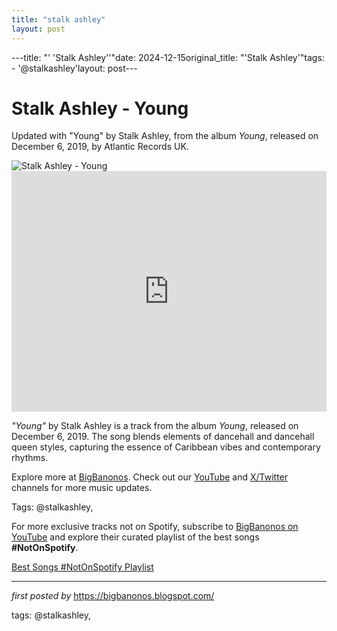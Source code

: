 ```yaml
---
title: "stalk ashley"
layout: post
---
```

---title: "' 'Stalk Ashley''"date: 2024-12-15original_title: "'Stalk Ashley'"tags:  - '@stalkashley'layout: post---<!-- Title of the Post --><h1 >Stalk Ashley - Young</h1> <!-- Introductory Text --><p >Updated with "Young" by Stalk Ashley, from the album *Young*, released on December 6, 2019, by Atlantic Records UK.</p> <!-- Featured Image --><div > <img src="https://encrypted-tbn0.gstatic.com/images?q=tbn:ANd9GcTE4kodWYuvXRC-k1EfpPjRRxkl1N31U-nHQg&s" alt="Stalk Ashley - Young" /></div> <!-- YouTube Video Embed --><div > <iframe width="100%" height="385" src="https://www.youtube.com/embed/VHY9OV75Ik4" title="Stalk Ashley - Young | Official Video" frameborder="0" allow="accelerometer; autoplay; clipboard-write; encrypted-media; gyroscope; picture-in-picture; web-share" referrerpolicy="strict-origin-when-cross-origin" allowfullscreen></iframe></div> <!-- Song Information --><div > <p><em>"Young"</em> by Stalk Ashley is a track from the album *Young*, released on December 6, 2019. The song blends elements of dancehall and dancehall queen styles, capturing the essence of Caribbean vibes and contemporary rhythms.</p></div> <!-- Footer Links --><div > <p>Explore more at <a href="https://bigbanonos.blogspot.com/" target="_blank">BigBanonos</a>. Check out our <a href="https://www.youtube.com/@BigBanonos" target="_blank">YouTube</a> and <a href="https://x.com/bigbanonos" target="_blank">X/Twitter</a> channels for more music updates.</p></div> <!-- Tags --><p >Tags: @stalkashley,</p><!--Subscribe and Playlist Links--><div>    <p>For more exclusive tracks not on Spotify, subscribe to <a href="https://www.youtube.com/@BigBanonos" target="_blank">BigBanonos on YouTube</a> and explore their curated playlist of the best songs <strong>#NotOnSpotify</strong>.</p>    <p><a href="https://www.youtube.com/playlist?list=PLtuNtuTatqI0kFahUCbtbfenC_ET5O_tr" target="_blank">Best Songs #NotOnSpotify Playlist<br /></a></p></div><hr /><p><em>first posted by</em> <a href="https://bigbanonos.blogspot.com/" rel="noopener" target="_new">https://bigbanonos.blogspot.com/</a></p><p>tags: @stalkashley,</p>